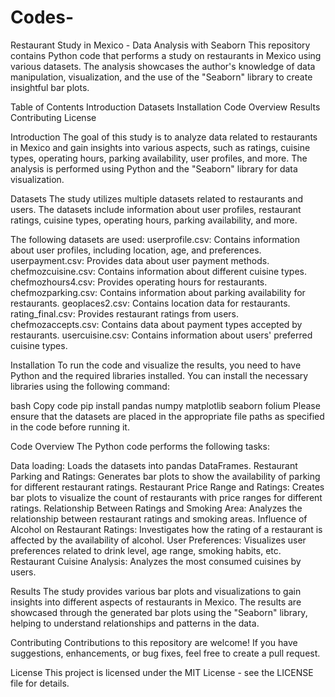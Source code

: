 # Codes-
Restaurant Study in Mexico - Data Analysis with Seaborn
This repository contains Python code that performs a study on restaurants in Mexico using various datasets. 
The analysis showcases the author's knowledge of data manipulation, visualization, and the use of the "Seaborn" library to create insightful bar plots.

Table of Contents
Introduction
Datasets
Installation
Code Overview
Results
Contributing
License

Introduction
The goal of this study is to analyze data related to restaurants in Mexico and gain insights into various aspects, 
such as ratings, cuisine types, operating hours, parking availability, user profiles, and more. 
The analysis is performed using Python and the "Seaborn" library for data visualization.

Datasets
The study utilizes multiple datasets related to restaurants and users. 
The datasets include information about user profiles, restaurant ratings, cuisine types, operating hours, parking availability, and more. 

The following datasets are used:
userprofile.csv: Contains information about user profiles, including location, age, and preferences.
userpayment.csv: Provides data about user payment methods.
chefmozcuisine.csv: Contains information about different cuisine types.
chefmozhours4.csv: Provides operating hours for restaurants.
chefmozparking.csv: Contains information about parking availability for restaurants.
geoplaces2.csv: Contains location data for restaurants.
rating_final.csv: Provides restaurant ratings from users.
chefmozaccepts.csv: Contains data about payment types accepted by restaurants.
usercuisine.csv: Contains information about users' preferred cuisine types.

Installation
To run the code and visualize the results, you need to have Python and the required libraries installed. 
You can install the necessary libraries using the following command:

bash
Copy code
pip install pandas numpy matplotlib seaborn folium
Please ensure that the datasets are placed in the appropriate file paths as specified in the code before running it.

Code Overview
The Python code performs the following tasks:

Data loading: Loads the datasets into pandas DataFrames.
Restaurant Parking and Ratings: Generates bar plots to show the availability of parking for different restaurant ratings.
Restaurant Price Range and Ratings: Creates bar plots to visualize the count of restaurants with price ranges for different ratings.
Relationship Between Ratings and Smoking Area: Analyzes the relationship between restaurant ratings and smoking areas.
Influence of Alcohol on Restaurant Ratings: Investigates how the rating of a restaurant is affected by the availability of alcohol.
User Preferences: Visualizes user preferences related to drink level, age range, smoking habits, etc.
Restaurant Cuisine Analysis: Analyzes the most consumed cuisines by users.

Results
The study provides various bar plots and visualizations to gain insights into different aspects of restaurants in Mexico. The results are showcased through the generated bar plots using the "Seaborn" library, helping to understand relationships and patterns in the data.

Contributing
Contributions to this repository are welcome! If you have suggestions, enhancements, or bug fixes, feel free to create a pull request.

License
This project is licensed under the MIT License - see the LICENSE file for details.
